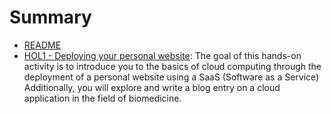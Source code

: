# Summary

- [README](./README.md)
- [HOL1 - Deploying your personal website](./hol1.md): The goal of this hands-on activity is to introduce you to the basics of cloud computing through the deployment of a personal website using a SaaS (Software as a Service)  Additionally, you will explore and write a blog entry on a cloud application in the field of biomedicine.
